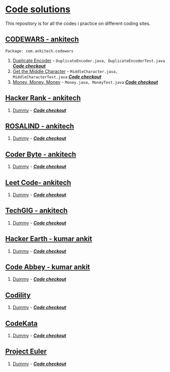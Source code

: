 # [Code solutions](https://github.com/ankitech/practice_sites_code)

This repository is for all the codes i practice on different coding sites.

## [CODEWARS - ankitech](https://www.codewars.com/users/ankitech) 
`Package: com.ankitech.codewars`
1. [Duplicate Encoder](http://www.codewars.com/kata/54b42f9314d9229fd6000d9c/train/java) - `DuplicateEncoder.java, DuplicateEncoderTest.java`
_**[Code checkout](https://github.com/ankit``ech/practice_sites_code/commit/a2e724d8fb09f637b4a476d165a642df8b5ea0cd)**_
2. [Get the Middle Character](http://www.codewars.com/kata/56747fd5cb988479af000028/train/java) - `MiddleCharacter.java, MiddleCharacterTest.java`
_**[Code checkout](https://github.com/ankitech/practice_sites_code/commit/180dbb0879367983bfbf80fea15d81fcb66cea07)**_
3. [Money, Money, Money](http://www.codewars.com/kata/563f037412e5ada593000114/train/java) - `Money.java, MoneyTest.java`
_**[Code checkout](https://github.com/ankitech/practice_sites_code/commit/6b8f23c92abf7761de3585cace1c58867b8a499e)**_

## [Hacker Rank - ankitech](https://www.hackerrank.com/ankitech)
1. [Dummy](http://www.dummy.com/kata/54b42f9314d9229fd6000d9c/train/java) - 
_**[Code checkout](https://dummy.com/ankit``ech/practice_sites_code/commit/a2e724d8fb09f637b4a476d165a642df8b5ea0cd)**_

## [ROSALIND - ankitech](http://rosalind.info/users/ankitech/)
1. [Dummy](http://www.dummy.com/kata/54b42f9314d9229fd6000d9c/train/java) - 
_**[Code checkout](https://dummy.com/ankit``ech/practice_sites_code/commit/a2e724d8fb09f637b4a476d165a642df8b5ea0cd)**_

## [Coder Byte - ankitech](https://coderbyte.com/profile/ankitech)
1. [Dummy](http://www.dummy.com/kata/54b42f9314d9229fd6000d9c/train/java) - 
_**[Code checkout](https://dummy.com/ankit``ech/practice_sites_code/commit/a2e724d8fb09f637b4a476d165a642df8b5ea0cd)**_

## [Leet Code- ankitech](https://leetcode.com/ankitech/)
1. [Dummy](http://www.dummy.com/kata/54b42f9314d9229fd6000d9c/train/java) - 
_**[Code checkout](https://dummy.com/ankit``ech/practice_sites_code/commit/a2e724d8fb09f637b4a476d165a642df8b5ea0cd)**_

## [TechGIG - ankitech](https://www.techgig.com/ankitech)
1. [Dummy](http://www.dummy.com/kata/54b42f9314d9229fd6000d9c/train/java) - 
_**[Code checkout](https://dummy.com/ankit``ech/practice_sites_code/commit/a2e724d8fb09f637b4a476d165a642df8b5ea0cd)**_

## [Hacker Earth - kumar ankit](https://www.hackerearth.com/@kumar1001)
1. [Dummy](http://www.dummy.com/kata/54b42f9314d9229fd6000d9c/train/java) - 
_**[Code checkout](https://dummy.com/ankit``ech/practice_sites_code/commit/a2e724d8fb09f637b4a476d165a642df8b5ea0cd)**_

## [Code Abbey - kumar ankit](https://www.codeabbey.com/index/user_profile/kumar-ankit)
1. [Dummy](http://www.dummy.com/kata/54b42f9314d9229fd6000d9c/train/java) - 
_**[Code checkout](https://dummy.com/ankit``ech/practice_sites_code/commit/a2e724d8fb09f637b4a476d165a642df8b5ea0cd)**_

## [Codility](https://app.codility.com/programmers/)
1. [Dummy](http://www.dummy.com/kata/54b42f9314d9229fd6000d9c/train/java) - 
_**[Code checkout](https://dummy.com/ankit``ech/practice_sites_code/commit/a2e724d8fb09f637b4a476d165a642df8b5ea0cd)**_

## [CodeKata](http://codekata.com/)
1. [Dummy](http://www.dummy.com/kata/54b42f9314d9229fd6000d9c/train/java) - 
_**[Code checkout](https://dummy.com/ankit``ech/practice_sites_code/commit/a2e724d8fb09f637b4a476d165a642df8b5ea0cd)**_

## [Project Euler](https://projecteuler.net/)
1. [Dummy](http://www.dummy.com/kata/54b42f9314d9229fd6000d9c/train/java) - 
_**[Code checkout](https://dummy.com/ankit``ech/practice_sites_code/commit/a2e724d8fb09f637b4a476d165a642df8b5ea0cd)**_

